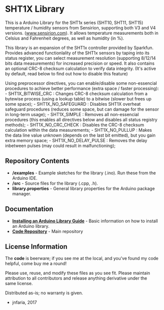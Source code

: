 SHT1X Library
========================================

This is a Arduino Library for the SHT1x series (SHT10, SHT11, SHT15) temperature / humidity sensors from Sensirion, supporting both V3 and V4 versions. (www.sensirion.com).
It allows temperature measurements both in Celsius and Fahrenheit degrees, as well as humidity (in %).

This library is an expansion of the SHT1x controller provided by Sparkfun. Provides advanced functionlality of the SHT1x sensors by taping into 
its status register, you can select measurement resolution (supporting 8/12/14 bits data measurements) for increased precision or speed.
It also contains an optional CRC-8 checksum calculation to verify data integrity. (It's active by default, read below to find out how to disable this feature)

Using preprocessor directives, you can enable/disable some non-essencial procedures to achieve better performance (extra space / faster processing):
	- SHT1X_BITWISE_CRC : Changes CRC-8 checksum calculation from a bytewise process (using a lookup table) to a bitwise (slower but frees up some space);
	- SHT1X_NO_SAFEGUARD : Disables SHT1X overheat safeguard procedures (reduces some space, but can damage for the sensor in long-term usage);
	- SHT1X_SIMPLE : Removes all non-essencial procedures (this enables all directives below and disables all status registry methods);
		- SHT1X_NO_CRC_CHECK : Disables the CRC-8 checksum calculation within the data measurements;
		- SHT1X_NO_PULLUP : Makes the data line value unknown (depends on the last bit emitted), but you gain extra memory space;
		- SHT1X_NO_DELAY_PULSE : Removes the delay inbetween pulses (may could result in malfunctioning);

Repository Contents
-------------------

* **/examples** - Example sketches for the library (.ino). Run these from the Arduino IDE. 
* **/src** - Source files for the library (.cpp, .h).
* **library.properties** - General library properties for the Arduino package manager. 

Documentation
--------------

* **[Installing an Arduino Library Guide](https://www.arduino.cc/en/Guide/Libraries#toc2)** - Basic information on how to install an Arduino library.
* **[Code Repository](https://github.com/jnfaria/SHT1xController)** - Main repository 

License Information
-------------------

The **code** is beerware; if you see me at the local, and you've found my code helpful, come buy me a round!

Please use, reuse, and modify these files as you see fit. Please maintain attribution to all contributors and release anything derivative under the same license.

Distributed as-is; no warranty is given.

- jnfaria, 2017
